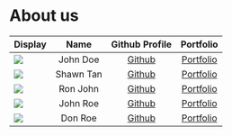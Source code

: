 # About us

Display |   Name    | Github Profile | Portfolio 
--------|:---------:|:--------------:|:---------:
![](https://via.placeholder.com/100.png?text=Photo) | John Doe  | [Github](https://github.com/) | [Portfolio](docs/team/johndoe.md)
![](https://via.placeholder.com/100.png?text=Photo) | Shawn Tan | [Github](https://github.com/) | [Portfolio](docs/team/johndoe.md)
![](https://via.placeholder.com/100.png?text=Photo) | Ron John  | [Github](https://github.com/) | [Portfolio](docs/team/johndoe.md)
![](https://via.placeholder.com/100.png?text=Photo) | John Roe  | [Github](https://github.com/) | [Portfolio](docs/team/johndoe.md)
![](https://via.placeholder.com/100.png?text=Photo) |  Don Roe  | [Github](https://github.com/) | [Portfolio](docs/team/johndoe.md)
